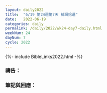 ```yaml
---
layout: daily2022
title:  "6/19 第24週第7天 補漏拾遺"
date:   2022-06-19
categories: daily
permalink: /daily/2022/wk24-day7-daily.html
weekNum: 24
dayNum: 7
cycle: 2022
---
```


{%- include BibleLinks2022.html -%}

### 禱告：

### 筆記與回應：

